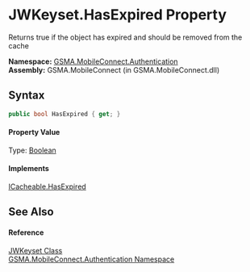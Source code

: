 JWKeyset.HasExpired Property
============================
Returns true if the object has expired and should be removed from the cache

**Namespace:** [GSMA.MobileConnect.Authentication][1]  
**Assembly:** GSMA.MobileConnect (in GSMA.MobileConnect.dll)

Syntax
------

```csharp
public bool HasExpired { get; }
```

#### Property Value
Type: [Boolean][2]
#### Implements
[ICacheable.HasExpired][3]  


See Also
--------

#### Reference
[JWKeyset Class][4]  
[GSMA.MobileConnect.Authentication Namespace][1]  

[1]: ../README.md
[2]: http://msdn.microsoft.com/en-us/library/a28wyd50
[3]: ../../GSMA.MobileConnect.Cache/ICacheable/HasExpired.md
[4]: README.md
[5]: ../../_icons/Help.png